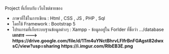 Project ที่เกี่ยบกับ เว็บไซต์ขายของ 
<ul>
  
<li> ภาษาที่ใช้ในการเขียน : Html , CSS , JS , PHP , Sql </li>
<li> โดยใช้ Framework : Bootstrap 5 </li>
<li> โปรแกรมที่เก็บระบบฐานข้อมูลต่างๆ : Xampp - ข้อมูลอยู่ใน Forlder ที่ชื่อว่า .../database </li>
<b>เอกสาร ---> https://drive.google.com/file/d/1Tm4uYNctBhrvLFlfrBnFGAgst82dwxsC/view?usp=sharing 
https://i.imgur.com/RlbEB3E.png
</ul>
